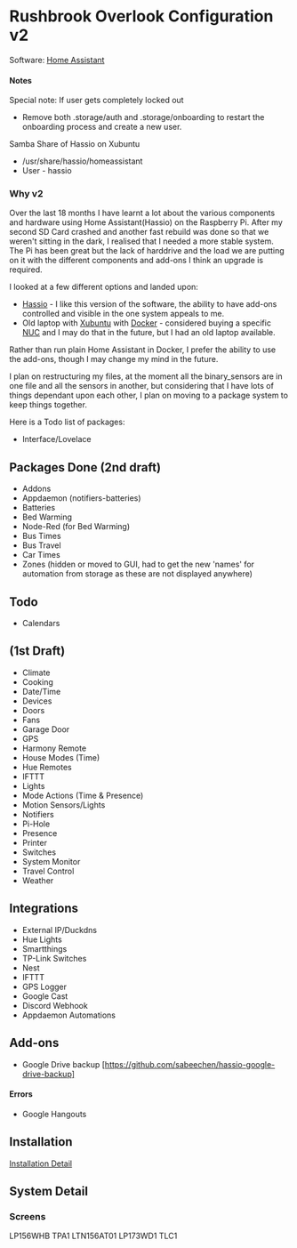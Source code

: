 # Rushbrook Overlook Configuration v2

Software: [Home Assistant](https://home-assistant.io)


#### Notes

Special note: If user gets completely locked out
 * Remove both .storage/auth and .storage/onboarding to restart the onboarding process and create a new user.

Samba Share of Hassio on Xubuntu 
 * /usr/share/hassio/homeassistant
 * User - hassio


### Why v2

Over the last 18 months I have learnt a lot about the various components and hardware using Home Assistant(Hassio) on the Raspberry Pi.
After my second SD Card crashed and another fast rebuild was done so that we weren't sitting in the dark, I realised that I needed a more stable system.
The Pi has been great but the lack of harddrive and the load we are putting on it with the different components and add-ons I think an upgrade is required.

I looked at a few different options and landed upon:
* [Hassio]() - I like this version of the software, the ability to have add-ons controlled and visible in the one system appeals to me.
* Old laptop with [Xubuntu]() with [Docker]() - considered buying a specific [NUC]() and I may do that in the future, but I had an old laptop available.

Rather than run plain Home Assistant in Docker, I prefer the ability to use the add-ons, though I may change my mind in the future.

I plan on restructuring my files, at the moment all the binary_sensors are in one file and all the sensors in another, but considering that I have lots of things
dependant upon each other, I plan on moving to a package system to keep things together.

Here is a Todo list of packages:

* Interface/Lovelace

## Packages Done (2nd draft)

* Addons
* Appdaemon (notifiers-batteries)
* Batteries
* Bed Warming
* Node-Red (for Bed Warming)
* Bus Times 
* Bus Travel
* Car Times
* Zones (hidden or moved to GUI, had to get the new 'names' for automation from storage as these are not displayed anywhere)


## Todo

* Calendars

## (1st Draft)


* Climate
* Cooking
* Date/Time
* Devices
* Doors
* Fans
* Garage Door
* GPS
* Harmony Remote
* House Modes (Time)
* Hue Remotes
* IFTTT
* Lights
* Mode Actions (Time & Presence)
* Motion Sensors/Lights
* Notifiers
* Pi-Hole
* Presence
* Printer
* Switches
* System Monitor
* Travel Control
* Weather

## Integrations

* External IP/Duckdns
* Hue Lights
* Smartthings
* TP-Link Switches
* Nest
* IFTTT
* GPS Logger
* Google Cast
* Discord Webhook
* Appdaemon Automations 

## Add-ons
* Google Drive backup [https://github.com/sabeechen/hassio-google-drive-backup]

#### Errors
* Google Hangouts

## Installation

[Installation Detail](./install.md)

## System Detail




### Screens

LP156WHB TPA1
LTN156AT01
LP173WD1 TLC1
